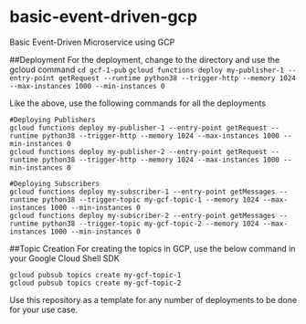 # basic-event-driven-gcp
Basic Event-Driven Microservice using GCP

##Deployment
For the deployment, change to the directory and use the gcloud command
```cd gcf-1-pub```
```gcloud functions deploy my-publisher-1 --entry-point getRequest --runtime python38 --trigger-http --memory 1024 --max-instances 1000 --min-instances 0```

Like the above, use the following commands for all the deployments
```
#Deploying Publishers
gcloud functions deploy my-publisher-1 --entry-point getRequest --runtime python38 --trigger-http --memory 1024 --max-instances 1000 --min-instances 0
gcloud functions deploy my-publisher-2 --entry-point getRequest --runtime python38 --trigger-http --memory 1024 --max-instances 1000 --min-instances 0

#Deploying Subscribers
gcloud functions deploy my-subscriber-1 --entry-point getMessages --runtime python38 --trigger-topic my-gcf-topic-1 --memory 1024 --max-instances 1000 --min-instances 0
gcloud functions deploy my-subscriber-2 --entry-point getMessages --runtime python38 --trigger-topic my-gcf-topic-2 --memory 1024 --max-instances 1000 --min-instances 0
```

##Topic Creation
For creating the topics in GCP, use the below command in your Google Cloud Shell SDK
```
gcloud pubsub topics create my-gcf-topic-1
gcloud pubsub topics create my-gcf-topic-2
```

Use this repository as a template for any number of deployments to be done for your use case.
